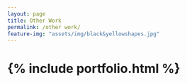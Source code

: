 ```yaml
---
layout: page
title: Other Work
permalink: /other work/
feature-img: "assets/img/black&yellowshapes.jpg"
---
```



# {% include portfolio.html %}
